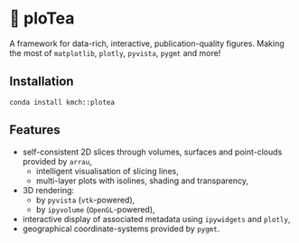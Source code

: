 # :leaves: ploTea 

A framework for data-rich, interactive, publication-quality figures. Making the most of
`matplotlib`, `plotly`, `pyvista`, `pygmt` and more!

## Installation
`conda install kmch::plotea`

## Features
- self-consistent 2D slices through volumes, surfaces and point-clouds provided by `arrau`,
  - intelligent visualisation of slicing lines,
  - multi-layer plots with isolines, shading and transparency,
- 3D rendering:
  - by `pyvista` (`vtk`-powered),
  - by `ipyvolume` (`OpenGL`-powered), 
- interactive display of associated metadata using `ipywidgets` and `plotly`,
- geographical coordinate-systems provided by `pygmt`.
